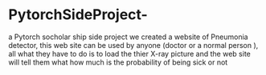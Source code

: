 # PytorchSideProject-
a Pytorch socholar ship side project 
we created a website of Pneumonia detector, this web site can be used by anyone (doctor or a normal person ), all what they have to do is to load the thier X-ray picture and the web site will tell them what how much is the probability of being sick or not 
